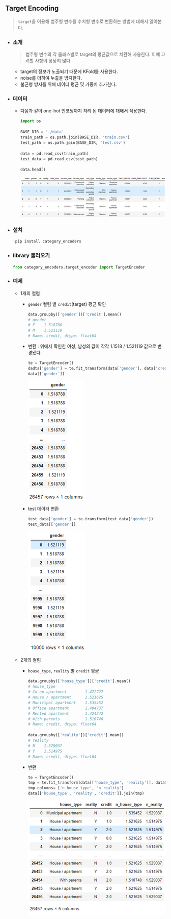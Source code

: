 ## Target Encoding

> `target`을 이용해 범주형 변수를 수치형 변수로 변환하는 방법에 대해서 알아본다.



* ### 소개

  > 범주형 변수의 각 클래스별로 target의 평균값으로 치환해 사용한다. 이때 고려할 사항이 상당히 많다.

  * target의 정보가 노출되기 때문에 KFold를 사용한다.
  * noise를 더하여 누출을 방지한다.
  * 불균형 방지를 위해 데이터 평균 및 가중치 추가한다.



* ### 데이터

  * 다음과 같이 one-hot 인코딩까지 처리 된 데이터에 대해서 적용한다.

    ```python
    import os
    
    BASE_DIR = './data' 
    train_path = os.path.join(BASE_DIR, 'train.csv')
    test_path = os.path.join(BASE_DIR, 'test.csv')
    
    data = pd.read_csv(train_path)
    test_data = pd.read_csv(test_path)
    
    data.head()
    ```

    ![image-20210809175525909](markdown-images/image-20210809175525909.png)

  

* ### 설치

  ```python
  !pip install category_encoders
  ```



* ### library 불러오기

  ```python
  from category_encoders.target_encoder import TargetEncoder
  ```

  

* ### 예제

  * 1개의 컬럼

    * `gender` 컬럼 별 `credit`(target) 평균 확인

      ```python
      data.groupby(['gender'])['credit'].mean()
      # gender
      # F    1.518788
      # M    1.521119
      # Name: credit, dtype: float64
      ```

    * 변환 : 위에서 확인한 여성, 남성의 값이 각각 1.1518 / 1.521119 값으로 변경됐다.

      ```python
      te = TargetEncoder()
      dadta['gender'] = te.fit_transform(data['gender'], data['credit'])
      data[['gender']]
      ```

      ![image-20210809180532912](markdown-images/image-20210809180532912.png)

    * test 데이터 변환

      ```python
      test_data['gender'] = te.transform(test_data['gender'])
      test_data[['gender']]
      ```

      ![image-20210809180802725](markdown-images/image-20210809180802725.png)

    

  * 2개의 컬럼

    * `house_type`, `reality` 별 `credit` 평균

      ```python
      data.groupby(['house_type'])['credit'].mean()
      # house_type
      # Co-op apartment        1.472727
      # House / apartment      1.521625
      # Municipal apartment    1.535452
      # Office apartment       1.494737
      # Rented apartment       1.424242
      # With parents           1.510740
      # Name: credit, dtype: float64
      
      data.groupby(['reality'])['credit'].mean()
      # reality
      # N    1.529037
      # Y    1.514975
      # Name: credit, dtype: float64
      ```

    * 변환

      ```python
      te = TargetEncoder()
      tmp = te.fit_transform(data[['house_type', 'reality']], data['credit'])
      tmp.columns= ['n_house_type', 'n_reality']
      data[['house_type', 'reality', 'credit']].join(tmp)
      ```

      ![image-20210809193951168](markdown-images/image-20210809193951168.png)

